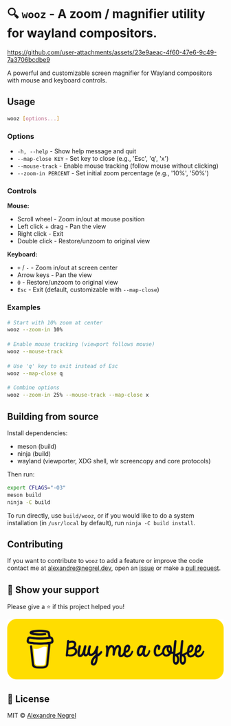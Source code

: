 # 🔍 `wooz` - A zoom / magnifier utility for wayland compositors.

https://github.com/user-attachments/assets/23e9aeac-4f60-47e6-9c49-7a3706bcdbe9

A powerful and customizable screen magnifier for Wayland compositors with mouse and keyboard controls.

## Usage

```sh
wooz [options...]
```

### Options

* `-h, --help` - Show help message and quit
* `--map-close KEY` - Set key to close (e.g., 'Esc', 'q', 'x')
* `--mouse-track` - Enable mouse tracking (follow mouse without clicking)
* `--zoom-in PERCENT` - Set initial zoom percentage (e.g., '10%', '50%')

### Controls

**Mouse:**
* Scroll wheel - Zoom in/out at mouse position
* Left click + drag - Pan the view
* Right click - Exit
* Double click - Restore/unzoom to original view

**Keyboard:**
* `+` / `-` - Zoom in/out at screen center
* Arrow keys - Pan the view
* `0` - Restore/unzoom to original view
* `Esc` - Exit (default, customizable with `--map-close`)

### Examples

```sh
# Start with 10% zoom at center
wooz --zoom-in 10%

# Enable mouse tracking (viewport follows mouse)
wooz --mouse-track

# Use 'q' key to exit instead of Esc
wooz --map-close q

# Combine options
wooz --zoom-in 25% --mouse-track --map-close x
```


## Building from source

Install dependencies:

* meson (build)
* ninja (build)
* wayland (viewporter, XDG shell, wlr screencopy and core protocols)

Then run:

```sh
export CFLAGS="-O3"
meson build
ninja -C build
```

To run directly, use `build/wooz`, or if you would like to do a system
installation (in `/usr/local` by default), run `ninja -C build install`.

## Contributing

If you want to contribute to `wooz` to add a feature or improve the code contact
me at [alexandre@negrel.dev](mailto:alexandre@negrel.dev), open an
[issue](https://github.com/negrel/wooz/issues) or make a
[pull request](https://github.com/negrel/wooz/pulls).

## :stars: Show your support

Please give a :star: if this project helped you!

[![buy me a coffee](https://github.com/negrel/.github/raw/master/.github/images/bmc-button.png?raw=true)](https://www.buymeacoffee.com/negrel)

## :scroll: License

MIT © [Alexandre Negrel](https://www.negrel.dev/)
